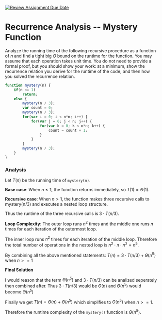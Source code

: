 [![Review Assignment Due Date](https://classroom.github.com/assets/deadline-readme-button-24ddc0f5d75046c5622901739e7c5dd533143b0c8e959d652212380cedb1ea36.svg)](https://classroom.github.com/a/OlW38W4k)
# Recurrence Analysis -- Mystery Function

Analyze the running time of the following recursive procedure as a function of
$n$ and find a tight big $O$ bound on the runtime for the function. You may
assume that each operation takes unit time. You do not need to provide a formal
proof, but you should show your work: at a minimum, show the recurrence relation
you derive for the runtime of the code, and then how you solved the recurrence
relation.

```javascript
function mystery(n) {
    if(n <= 1)
        return;
    else {
        mystery(n / 3);
        var count = 0;
        mystery(n / 3);
        for(var i = 0; i < n*n; i++) {
            for(var j = 0; j < n; j++) {
                for(var k = 0; k < n*n; k++) {
                    count = count + 1;
                }
            }
        }
        mystery(n / 3);
    }
}
```

### Analysis

Let $T(n)$ be the running time of `mystery(n)`.

**Base case**:  When $n \leq 1$, the function returns immediately, so $T(1) = \Theta(1)$.

**Recursive case**: When $n > 1$, the function makes three recursive calls to mystery(n/3) and executes a nested loop structure. 

Thus the runtime of the three recursive calls is $3 \cdot T(n/3)$.

**Loop Complexity**:
The outer loop runs $n^2$ times and
the middle one runs $n$ times for each iteration of the outermost loop.

The inner loop runs $n^2$ times for each iteration of the middle loop.
Therefore the total number of operations in the nested loop is $n^2 \cdot n \cdot n^2 = n^5$.

By combining all the above mentioned statements:
$T(n) = 3 \cdot T(n/3) + \Theta(n^5)$ when $n >= 1$

**Final Solution**

I would reason that the term $\Theta(n^5)$ and $3 \cdot T(n/3)$ can be analized seperately then combined after. Thus $3 \cdot T(n/3)$ would be $\Theta(n)$
and $\Theta(n^5)$ would become $\Theta(n^5)$

Finally we get $T(n) = \Theta(n) + \Theta(n^5)$ which simplifies to $\Theta(n^5)$ when $n >= 1$.

Therefore the runtime complexity of the `mystery()` function is $\Theta(n^5)$.